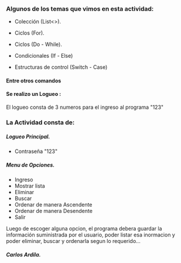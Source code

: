 


### Algunos de los temas que vimos en esta actividad:
  
- Colección (List<>).
  
- Ciclos (For).
  
- Ciclos (Do - While). 
  
- Condicionales (If - Else)
  
- Estructuras de control (Switch - Case)
  
#### Entre otros comandos

#### Se realizo un Logueo :

El logueo consta de 3 numeros para el ingreso al programa "123"

### La Actividad consta de:

##### Logueo Principal.

- Contraseña "123"
  
##### Menu de Opciones.

- Ingreso
- Mostrar lista
- Eliminar
- Buscar
- Ordenar de manera Ascendente
- Ordenar de manera Desendente
- Salir


Luego de escoger alguna opcion, el programa debera guardar la información suministrada por el usuario, poder listar esa inormacion y poder eliminar, buscar y ordenarla segun lo requerido...

##### Carlos Ardila.
